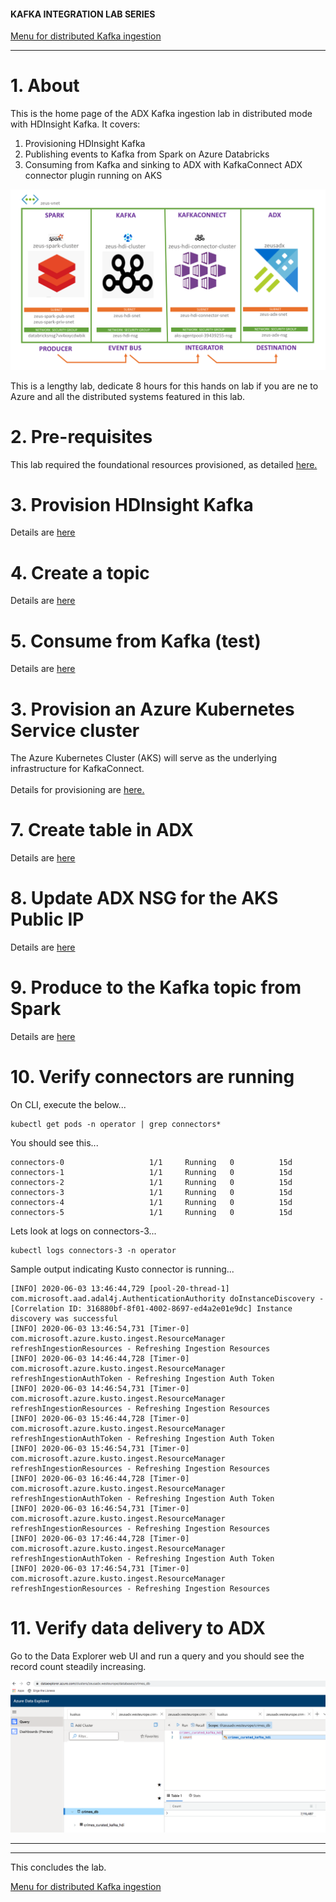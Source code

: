 #### KAFKA INTEGRATION LAB SERIES

[Menu for distributed Kafka ingestion](../README.md)
<hr>

# 1. About

This is the home page of the ADX Kafka ingestion lab in distributed mode with HDInsight Kafka.
It covers:
1.  Provisioning HDInsight Kafka
2.  Publishing events to Kafka from Spark on Azure Databricks
3.  Consuming from Kafka and sinking to ADX with KafkaConnect ADX connector plugin running on AKS

![HDI](../images/HDI-E2E.png)

This is a lengthy lab, dedicate 8 hours for this hands on lab if you are ne to Azure and all the distributed systems featured in this lab.

# 2. Pre-requisites

This lab required the foundational resources provisioned, as detailed [here.](../common/README.md)

# 3. Provision HDInsight Kafka
Details are [here](create-hdi.md)

# 4. Create a topic
Details are [here](create-topic.md)

# 5. Consume from Kafka (test)
Details are [here](smoke-test-kafka.md)

# 3. Provision an Azure Kubernetes Service cluster
The Azure Kubernetes Cluster (AKS) will serve as the underlying infrastructure for KafkaConnect.<br>  
Details for provisioning are [here.](create-aks.md)



# 7.  Create table in ADX
Details are [here](create-adx-table.md)

# 8. Update ADX NSG for the AKS Public IP
Details are [here](update-adx-nsg.md)

# 9. Produce to the Kafka topic from Spark
Details are [here](produce-to-kafka.md)

# 10. Verify connectors are running

On CLI, execute the below...

```
kubectl get pods -n operator | grep connectors*
```

You should see this...
```
connectors-0                   1/1     Running   0          15d
connectors-1                   1/1     Running   0          15d
connectors-2                   1/1     Running   0          15d
connectors-3                   1/1     Running   0          15d
connectors-4                   1/1     Running   0          15d
connectors-5                   1/1     Running   0          15d
```

Lets look at logs on connectors-3...
```
kubectl logs connectors-3 -n operator
```

Sample output indicating Kusto connector is running...
```
[INFO] 2020-06-03 13:46:44,729 [pool-20-thread-1] com.microsoft.aad.adal4j.AuthenticationAuthority doInstanceDiscovery - [Correlation ID: 316880bf-8f01-4002-8697-ed4a2e01e9dc] Instance discovery was successful
[INFO] 2020-06-03 13:46:54,731 [Timer-0] com.microsoft.azure.kusto.ingest.ResourceManager refreshIngestionResources - Refreshing Ingestion Resources
[INFO] 2020-06-03 14:46:44,728 [Timer-0] com.microsoft.azure.kusto.ingest.ResourceManager refreshIngestionAuthToken - Refreshing Ingestion Auth Token
[INFO] 2020-06-03 14:46:54,731 [Timer-0] com.microsoft.azure.kusto.ingest.ResourceManager refreshIngestionResources - Refreshing Ingestion Resources
[INFO] 2020-06-03 15:46:44,728 [Timer-0] com.microsoft.azure.kusto.ingest.ResourceManager refreshIngestionAuthToken - Refreshing Ingestion Auth Token
[INFO] 2020-06-03 15:46:54,731 [Timer-0] com.microsoft.azure.kusto.ingest.ResourceManager refreshIngestionResources - Refreshing Ingestion Resources
[INFO] 2020-06-03 16:46:44,728 [Timer-0] com.microsoft.azure.kusto.ingest.ResourceManager refreshIngestionAuthToken - Refreshing Ingestion Auth Token
[INFO] 2020-06-03 16:46:54,731 [Timer-0] com.microsoft.azure.kusto.ingest.ResourceManager refreshIngestionResources - Refreshing Ingestion Resources
[INFO] 2020-06-03 17:46:44,728 [Timer-0] com.microsoft.azure.kusto.ingest.ResourceManager refreshIngestionAuthToken - Refreshing Ingestion Auth Token
[INFO] 2020-06-03 17:46:54,731 [Timer-0] com.microsoft.azure.kusto.ingest.ResourceManager refreshIngestionResources - Refreshing Ingestion Resources
```

# 11. Verify data delivery to ADX

Go to the Data Explorer web UI and run a query and you should see the record count steadily increasing.

![ADX](../images/flow-2.png)
<br>
<hr>
<hr>
This concludes the lab.

[Menu for distributed Kafka ingestion](../README.md)






